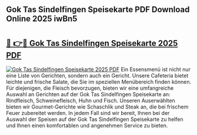 ## Gok Tas Sindelfingen Speisekarte PDF Download Online 2025 iwBn5

# <h2><a href="http://gc6d19.nevu.top/?p=Gok+Tas+Sindelfingen+Speisekarte">🔗 👉🔴 Gok Tas Sindelfingen Speisekarte 2025 PDF</a></h2>

[![Gok Tas Sindelfingen Speisekarte 2025 PDF](https://i.imgur.com/dBaPXMq.png)](http://gc6d19.nevu.top/?p=Gok+Tas+Sindelfingen+Speisekarte)
Ein Essensmenü ist nicht nur eine Liste von Gerichten, sondern auch ein Gericht. Unsere Cafeteria bietet leichte und frische Salate, die Sie im speziellen Menübereich finden können. Für diejenigen, die Fleisch bevorzugen, bieten wir eine umfangreiche Auswahl an Gerichten auf der Gok Tas Sindelfingen Speisekarte an: Rindfleisch, Schweinefleisch, Huhn und Fisch. Unseren Auserwählten bieten wir Gourmet-Gerichte wie Schaschlik und Steak an, die bei frischem Feuer zubereitet werden. In jedem Fall sind wir bereit, Ihnen bei der Auswahl der Speisen auf der Gok Tas Sindelfingen Speisekarte zu helfen und Ihnen einen komfortablen und angenehmen Service zu bieten.
